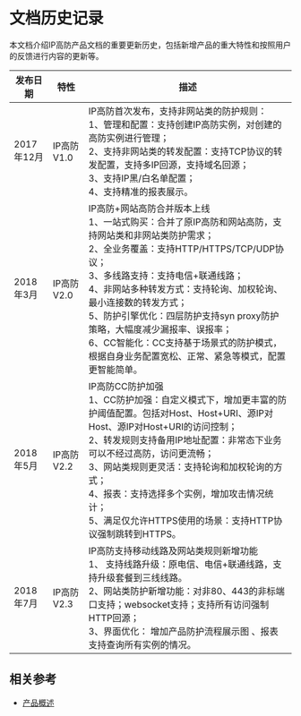 # 文档历史记录

本文档介绍IP高防产品文档的重要更新历史，包括新增产品的重大特性和按照用户的反馈进行内容的更新等。

|发布日期|特性|描述|
|-|-|-|
|2017年12月|IP高防 V1.0|IP高防首次发布，支持非网站类的防护规则：<br />1、管理和配置：支持创建IP高防实例，对创建的高防实例进行管理；<br />2、支持非网站类的转发配置：支持TCP协议的转发配置，支持多IP回源，支持域名回源；<br />3、支持IP黑/白名单配置；<br />4、支持精准的报表展示。|
|2018年3月|IP高防 V2.0|IP高防+网站高防合并版本上线<br />1、一站式购买：合并了原IP高防和网站高防，支持网站类和非网站类防护需求；<br />2、全业务覆盖：支持HTTP/HTTPS/TCP/UDP协议；<br />3、多线路支持：支持电信+联通线路；<br /> 4、非网站多种转发方式：支持轮询、加权轮询、最小连接数的转发方式； <br /> 5、防护引擎优化：四层防护支持syn proxy防护策略，大幅度减少漏报率、误报率； <br />6、CC智能化：CC支持基于场景式的防护模式，根据自身业务配置宽松、正常、紧急等模式，配置更智能简单。|
|2018年5月|IP高防 V2.2|IP高防CC防护加强<br />1、CC防护加强：自定义模式下，增加更丰富的防护阈值配置。包括对Host、Host+URI、源IP对Host、源IP对Host+URI的访问控制；<br />2、转发规则支持备用IP地址配置：非常态下业务可以不经过高防，访问更流畅； <br />3、网站类规则更灵活：支持轮询和加权轮询的方式； <br />4、报表：支持选择多个实例，增加攻击情况统计；<br />5、满足仅允许HTTPS使用的场景：支持HTTP协议强制跳转到HTTPS。|
|2018年7月|IP高防 V2.3|IP高防支持移动线路及网站类规则新增功能<br />1、 支持线路升级：原电信、电信+联通线路，支持升级套餐到三线线路。<br />2、网站类防护新增功能：对非80、443的非标端口支持；websocket支持；支持所有访问强制HTTP回源；<br />3、界面优化： 增加产品防护流程展示图 、报表支持查询所有实例的情况。|



## 相关参考

- [产品概述](../Introduction/Product-Overview.md)

